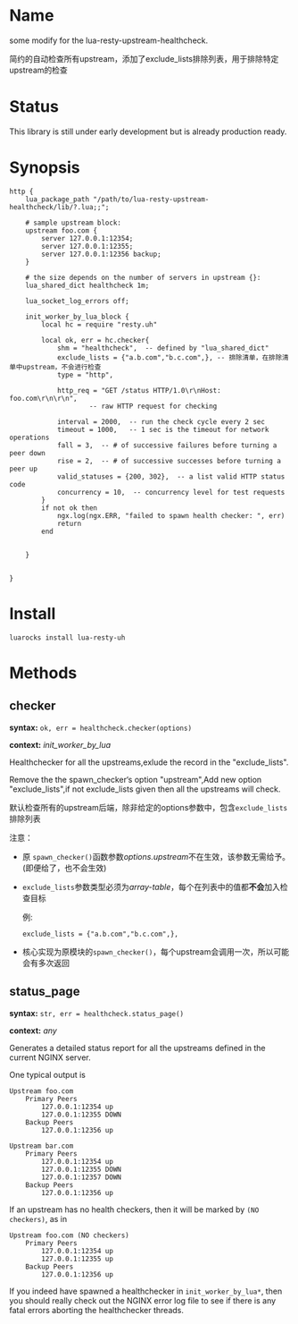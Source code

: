 # Name

some modify  for the lua-resty-upstream-healthcheck.

简约的自动检查所有upstream，添加了exclude_lists排除列表，用于排除特定upstream的检查

# Status

This library is still under early development but is already production ready.

# Synopsis

```nginx
http {
    lua_package_path "/path/to/lua-resty-upstream-healthcheck/lib/?.lua;;";

    # sample upstream block:
    upstream foo.com {
        server 127.0.0.1:12354;
        server 127.0.0.1:12355;
        server 127.0.0.1:12356 backup;
    }

    # the size depends on the number of servers in upstream {}:
    lua_shared_dict healthcheck 1m;

    lua_socket_log_errors off;

    init_worker_by_lua_block {
        local hc = require "resty.uh"

        local ok, err = hc.checker{
            shm = "healthcheck",  -- defined by "lua_shared_dict"
            exclude_lists = {"a.b.com","b.c.com",}, -- 排除清单，在排除清单中upstream，不会进行检查
            type = "http",

            http_req = "GET /status HTTP/1.0\r\nHost: foo.com\r\n\r\n",
                    -- raw HTTP request for checking

            interval = 2000,  -- run the check cycle every 2 sec
            timeout = 1000,   -- 1 sec is the timeout for network operations
            fall = 3,  -- # of successive failures before turning a peer down
            rise = 2,  -- # of successive successes before turning a peer up
            valid_statuses = {200, 302},  -- a list valid HTTP status code
            concurrency = 10,  -- concurrency level for test requests
        }
        if not ok then
            ngx.log(ngx.ERR, "failed to spawn health checker: ", err)
            return
        end


    }


}
```

# Install

`luarocks install lua-resty-uh`



# Methods

## checker

**syntax:** `ok, err = healthcheck.checker(options)`

**context:** *init_worker_by_lua*

Healthchecker for all the upstreams,exlude the record in the "exclude_lists".

Remove the the spawn_checker‘s option "upstream",Add new option "exclude_lists",if not exclude_lists given then all the upstreams will check.

默认检查所有的upstream后端，除非给定的options参数中，包含`exclude_lists`排除列表

注意：

- 原 `spawn_checker()`函数参数*options.upstream*不在生效，该参数无需给予。(即便给了，也不会生效)

- `exclude_lists`参数类型必须为*array-table*，每个在列表中的值都**不会**加入检查目标

  例:

  ```
  exclude_lists = {"a.b.com","b.c.com",}, 
  ```

- 核心实现为原模块的`spawn_checker()`，每个upstream会调用一次，所以可能会有多次返回



## status_page

**syntax:** `str, err = healthcheck.status_page()`

**context:** *any*

Generates a detailed status report for all the upstreams defined in the current NGINX server.

One typical output is

```
Upstream foo.com
    Primary Peers
        127.0.0.1:12354 up
        127.0.0.1:12355 DOWN
    Backup Peers
        127.0.0.1:12356 up

Upstream bar.com
    Primary Peers
        127.0.0.1:12354 up
        127.0.0.1:12355 DOWN
        127.0.0.1:12357 DOWN
    Backup Peers
        127.0.0.1:12356 up
```

If an upstream has no health checkers, then it will be marked by `(NO checkers)`, as in

```
Upstream foo.com (NO checkers)
    Primary Peers
        127.0.0.1:12354 up
        127.0.0.1:12355 up
    Backup Peers
        127.0.0.1:12356 up
```

If you indeed have spawned a healthchecker in `init_worker_by_lua*`, then you should really
check out the NGINX error log file to see if there is any fatal errors aborting the healthchecker threads.